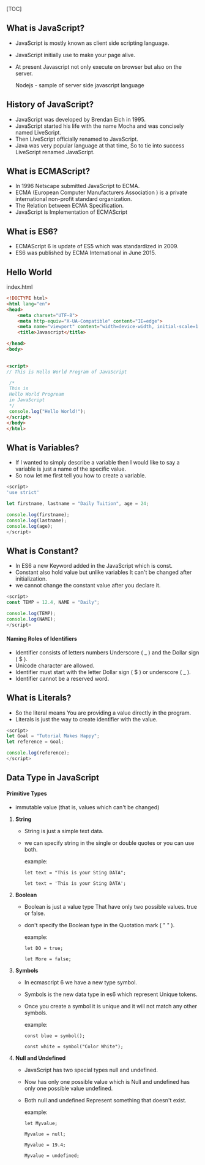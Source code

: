 [TOC]



## What is JavaScript?

- JavaScript is mostly known as client side scripting language. 

- JavaScript initially use to make your page alive.

- At present Javascript not only execute on browser but also on the server.

  Nodejs - sample of server side javascript language

## History of JavaScript?
- JavaScript was developed by Brendan Eich in 1995.
- JavaScript started his life with the name Mocha and was concisely named LiveScript.
- Then LiveScript officially renamed to JavaScript.
- Java was very popular language at that time, So to tie into success LiveScript renamed JavaScript.

## What is ECMAScript?
- In 1996 Netscape submitted JavaScript to ECMA.
- ECMA (European Computer Manufacturers Association ) is a private international non-profit standard organization.
- The Relation between ECMA Specification.
- JavaScript is Implementation of ECMAScript

## What is ES6?

- ECMAScript 6 is update of ES5 which was standardized in 2009.
- ES6 was published by ECMA International in June 2015.

## Hello World

index.html

```html
<!DOCTYPE html>
<html lang="en">
<head>
    <meta charset="UTF-8">
    <meta http-equiv="X-UA-Compatible" content="IE=edge">
    <meta name="viewport" content="width=device-width, initial-scale=1.0">
    <title>Javascript</title>

</head>
<body>

    
<script>
// This is Hello World Program of JavaScript

 /* 
 This is
 Hello World Progream
 in JavaScript
 */
 console.log("Hello World!");
</script>    
</body>
</html>
```

## What is Variables?

- If I wanted to simply describe a variable then I would like to say a variable is just a name of the specific value.
- So now let me first tell you how to create a variable.

```javascript
<script>
'use strict'

let firstname, lastname = "Daily Tuition", age = 24;

console.log(firstname);
console.log(lastname);
console.log(age);
</script>    
```



## What is Constant?

- In ES6 a new Keyword added in the JavaScript which is const.
- Constant also hold value but unlike variables It can't be changed after initialization.
- we cannot change the constant value after you declare it.

```javascript
<script>
const TEMP = 12.4, NAME = "Daily";

console.log(TEMP);
console.log(NAME);
</script>    
```

#### Naming Roles of Identifiers
- Identifier consists of letters numbers Underscore ( _ ) and the Dollar sign ( $ ).
- Unicode character are allowed.
- Identifier must start with the letter Dollar sign ( $ ) or underscore ( _ ).
- Identifier cannot be a reserved word.



## What is Literals?
- So the literal means You are providing a value directly in the program.
- Literals is just the way to create identifier with the value.

```javascript
<script>
let Goal = "Tutorial Makes Happy";
let reference = Goal;

console.log(reference);
</script>    
```



## Data Type in JavaScript

#### Primitive Types

- immutable value (that is, values which can't be changed)

1. **String**

   - String is just a simple text data.

   - we can specify string in the single or double quotes or you can use both.

     example:

     ```
     let text = "This is your Sting DATA";
     
     let text = 'This is your Sting DATA';
     ```

2. **Boolean**

   - Boolean is just a value type That have only two possible values. true or false.

   - don't specify the Boolean type in the Quotation mark ( " " ).

     example:

     ```
     let DO = true;
     
     let More = false;
     ```

3. **Symbols**

   - In ecmascript 6 we have a new type symbol.

   - Symbols is the new data type in es6 which represent Unique tokens.

   - Once you create a symbol it is unique and it will not match any other symbols.

     example:

     ```
     const blue = symbol();
     
     const white = symbol("Color White");
     ```
   
4. **Null and Undefined**

   - JavaScript has two special types null and undefined.

   - Now has only one possible value which is Null and undefined has only one possible value undefined.

   - Both null and undefined Represent something that doesn't exist.

     example:

     ```
     let Myvalue;
     
     Myvalue = null;
     
     Myvalue = 19.4;
     
     Myvalue = undefined;
     ```

     

     

     


​     